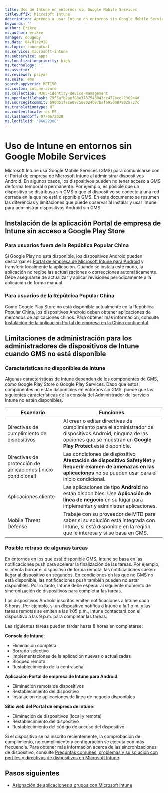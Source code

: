 ```yaml
---
title: Uso de Intune en entornos sin Google Mobile Services
titleSuffix: Microsoft Intune
description: Aprenda a usar Intune en entornos sin Google Mobile Services.
keywords: ''
author: Erikre
ms.author: erikre
manager: dougeby
ms.date: 04/01/2020
ms.topic: conceptual
ms.service: microsoft-intune
ms.subservice: apps
ms.localizationpriority: high
ms.technology: ''
ms.assetid: ''
ms.reviewer: priyar
ms.suite: ems
search.appverid: MET150
ms.custom: intune-azure
ms.collection: M365-identity-device-management
ms.openlocfilehash: 7955afb2aef88e3787546843cc477bce22369a4d
ms.sourcegitcommit: b90d51f7ce09750e024b97baf6950a87902a727c
ms.translationtype: HT
ms.contentlocale: es-ES
ms.lasthandoff: 07/06/2020
ms.locfileid: "86022388"
---
```

# <a name="how-to-use-intune-in-environments-without-google-mobile-services"></a>Uso de Intune en entornos sin Google Mobile Services

Microsoft Intune usa Google Mobile Services (GMS) para comunicarse con el Portal de empresa de Microsoft Intune al administrar dispositivos Android. En algunos casos, los dispositivos pueden no tener acceso a GMS de forma temporal o permanente. Por ejemplo, es posible que un dispositivo se distribuya sin GMS o que el dispositivo se conecte a una red cerrada en la que no está disponible GMS. En este documento se resumen las diferencias y limitaciones que puede observar al instalar y usar Intune para administrar dispositivos Android sin GMS.

## <a name="install-the-intune-company-portal-app-without-access-to-the-google-play-store"></a>Instalación de la aplicación Portal de empresa de Intune sin acceso a Google Play Store 

### <a name="for-users-outside-of-peoples-republic-of-china"></a>Para usuarios fuera de la República Popular China

Si Google Play no está disponible, los dispositivos Android pueden descargar el  [Portal de empresa de Microsoft Intune para Android](https://www.microsoft.com/en-us/download/details.aspx?id=49140) y transferir localmente la aplicación. Cuando se instala este modo, la aplicación no recibe las actualizaciones o correcciones automáticamente. Debe asegurarse de actualizar y aplicar revisiones periódicamente a la aplicación de forma manual. 

### <a name="for-users-in-peoples-republic-of-china"></a>Para usuarios de la República Popular China

Como Google Play Store no está disponible actualmente en la República Popular China, los dispositivos Android deben obtener aplicaciones de mercados de aplicaciones chinos. Para obtener más información, consulte [Instalación de la aplicación Portal de empresa en la China continental](../user-help/install-company-portal-android-china.md).

## <a name="limitations-of-intune-device-administrator-management-when-gms-is-unavailable"></a>Limitaciones de administración para los administradores de dispositivos de Intune cuando GMS no está disponible 

### <a name="unavailable-intune-features"></a>Características no disponibles de Intune

Algunas características de Intune dependen de los componentes de GMS, como Google Play Store o Google Play Services. Dado que estos componentes no están disponibles en entornos sin GMS, puede que las siguientes características de la consola del Administrador del servicio Intune no estén disponibles.  

| Escenario  | Funciones  |
|-----------------------------------------------|--------------------------------------------------------------------------------------------------------------------------------------------------------------|
| Directivas de cumplimiento de dispositivos  | Al crear o editar directivas de cumplimiento para el administrador de dispositivos Android, ninguna de las opciones que se muestran en **Google Play Protect** está disponible.  |
| Directivas de protección de aplicaciones (inicio condicional)  | Las condiciones de dispositivo **Atestación de dispositivo SafetyNet** y **Requerir examen de amenazas en las aplicaciones** no se pueden usar para el inicio condicional.  |
| Aplicaciones cliente  | Las aplicaciones de tipo **Android** no están disponibles. Use **Aplicación de línea de negocio** en su lugar para implementar y administrar aplicaciones.  |
| Mobile Threat Defense  | Trabaje con su proveedor de MTD para saber si su solución está integrada con Intune, si está disponible en la región que le interesa y si se basa en GMS.  |

### <a name="some-tasks-may-be-delayed"></a>Posible retraso de algunas tareas 

En entornos en los que está disponible GMS, Intune se basa en las notificaciones push para acelerar la finalización de las tareas. Por ejemplo, si intenta borrar el dispositivo de forma remota, las notificaciones suelen llegar al dispositivo en segundos. En condiciones en las que no GMS no está disponible, las notificaciones push también pueden no estar disponibles. Por lo tanto, Intune debe esperar al siguiente momento de sincronización de dispositivos para completar las tareas.  

Los dispositivos Android inscritos emiten notificaciones a Intune cada 8 horas. Por ejemplo, si un dispositivo notifica a Intune a la 1 p.m. y las tareas remotas se emiten a las 1:05 p.m., Intune contactará con el dispositivo a las 9 p.m. para completar las tareas. 

Las siguientes tareas pueden tardar hasta 8 horas en completarse: 

**Consola de Intune**:
- Eliminación completa
- Borrado selectivo
- Implementaciones de la aplicación nuevas o actualizadas
- Bloqueo remoto
- Restablecimiento de la contraseña

**Aplicación Portal de empresa de Intune para Android**:
- Eliminación remota de dispositivos
- Restablecimiento del dispositivo
- Instalación de aplicaciones de línea de negocio disponibles

**Sitio web del Portal de empresa de Intune**:
- Eliminación de dispositivos (local y remota)
- Restablecimiento del dispositivo
- Restablecimiento del código de acceso del dispositivo

Si el dispositivo se ha inscrito recientemente, la comprobación de cumplimiento, no cumplimiento y configuración se ejecuta con más frecuencia. Para obtener más información acerca de las sincronizaciones de dispositivo, consulte [Preguntas comunes, problemas y su solución con perfiles y directivas de dispositivos en Microsoft Intune](../configuration/device-profile-troubleshoot.md). 

## <a name="next-steps"></a>Pasos siguientes

- [Asignación de aplicaciones a grupos con Microsoft Intune](../apps/apps-deploy.md)
